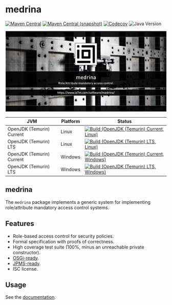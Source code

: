 medrina
===

[![Maven Central](https://img.shields.io/maven-central/v/com.io7m.medrina/com.io7m.medrina.svg?style=flat-square)](http://search.maven.org/#search%7Cga%7C1%7Cg%3A%22com.io7m.medrina%22)
[![Maven Central (snapshot)](https://img.shields.io/nexus/s/com.io7m.medrina/com.io7m.medrina?server=https%3A%2F%2Fs01.oss.sonatype.org&style=flat-square)](https://s01.oss.sonatype.org/content/repositories/snapshots/com/io7m/medrina/)
[![Codecov](https://img.shields.io/codecov/c/github/io7m-com/medrina.svg?style=flat-square)](https://codecov.io/gh/io7m-com/medrina)
![Java Version](https://img.shields.io/badge/21-java?label=java&color=e6c35c)

![com.io7m.medrina](./src/site/resources/medrina.jpg?raw=true)

| JVM | Platform | Status |
|-----|----------|--------|
| OpenJDK (Temurin) Current | Linux | [![Build (OpenJDK (Temurin) Current, Linux)](https://img.shields.io/github/actions/workflow/status/io7m-com/medrina/main.linux.temurin.current.yml)](https://www.github.com/io7m-com/medrina/actions?query=workflow%3Amain.linux.temurin.current)|
| OpenJDK (Temurin) LTS | Linux | [![Build (OpenJDK (Temurin) LTS, Linux)](https://img.shields.io/github/actions/workflow/status/io7m-com/medrina/main.linux.temurin.lts.yml)](https://www.github.com/io7m-com/medrina/actions?query=workflow%3Amain.linux.temurin.lts)|
| OpenJDK (Temurin) Current | Windows | [![Build (OpenJDK (Temurin) Current, Windows)](https://img.shields.io/github/actions/workflow/status/io7m-com/medrina/main.windows.temurin.current.yml)](https://www.github.com/io7m-com/medrina/actions?query=workflow%3Amain.windows.temurin.current)|
| OpenJDK (Temurin) LTS | Windows | [![Build (OpenJDK (Temurin) LTS, Windows)](https://img.shields.io/github/actions/workflow/status/io7m-com/medrina/main.windows.temurin.lts.yml)](https://www.github.com/io7m-com/medrina/actions?query=workflow%3Amain.windows.temurin.lts)|

## medrina

The `medrina` package implements a generic system for implementing role/attribute
mandatory access control systems.

## Features

* Role-based access control for security policies.
* Formal specification with proofs of correctness.
* High coverage test suite (100%, minus an unreachable private constructor).
* [OSGi-ready](https://www.osgi.org/).
* [JPMS-ready](https://en.wikipedia.org/wiki/Java_Platform_Module_System).
* ISC license.

## Usage

See the [documentation](https://www.io7m.com/software/medrina/).

